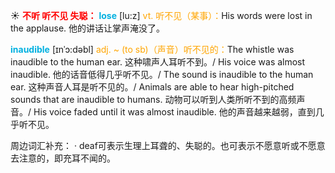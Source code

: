 ☀ <font color="red">**不听 听不见 失聪：**</font>
<font color="sky blue">**lose**</font> [lu:z] 
<font color="orange">vt. 听不见（某事）：</font>His words were lost in the applause. 他的讲话让掌声淹没了。
           
<font color="sky blue">**inaudible**</font> [ɪnˈɔ:dəbl]
<font color="orange">adj. ~ (to sb)（声音）听不见的：</font>The whistle was inaudible to the human ear. 这种啸声人耳听不到。/ His voice was almost inaudible. 他的话音低得几乎听不见。/ The sound is inaudible to the human ear. 这种声音人耳是听不见的。/ Animals are able to hear high-pitched sounds that are inaudible to humans. 动物可以听到人类所听不到的高频声音。/ His voice faded until it was almost inaudible. 他的声音越来越弱，直到几乎听不见。

周边词汇补充：
· deaf可表示生理上耳聋的、失聪的。也可表示不愿意听或不愿意去注意的，即充耳不闻的。
